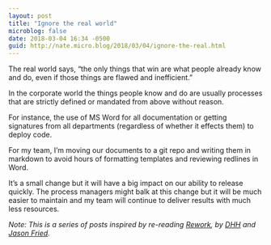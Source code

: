 ```yaml
---
layout: post
title: "Ignore the real world"
microblog: false
date: 2018-03-04 16:34 -0500
guid: http://nate.micro.blog/2018/03/04/ignore-the-real.html
---
```

The real world says, “the only things that win are what people already know and do, even if those things are flawed and inefficient.”

In the corporate world the things people know and do are usually processes that are strictly defined or mandated from above without reason. 

For instance, the use of MS Word for all documentation or getting signatures from all departments (regardless of whether it effects them) to deploy code. 

For my team, I’m moving our documents to a git repo and writing them in markdown to avoid hours of formatting templates and reviewing redlines in Word. 

It’s a small change but it will have a big impact on our ability to release quickly. The process managers might balk at this change but it will be much easier to maintain and my team will continue to deliver results with much less resources.

_Note: This is a series of posts inspired by re-reading [Rework](https://basecamp.com/books/rework), by [DHH](https://twitter.com/dhh) and [Jason Fried](https://twitter.com/jasonfried)._
